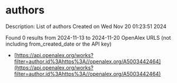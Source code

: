 # authors
Description: List of authors
Created on Wed Nov 20 01:23:51 2024

Found 0 results from 2024-11-13 to 2024-11-20
OpenAlex URLS (not including from_created_date or the API key)
- [https://api.openalex.org/works?filter=author.id%3Ahttps%3A//openalex.org/A5003442464](https://api.openalex.org/works?filter=author.id%3Ahttps%3A//openalex.org/A5003442464)

